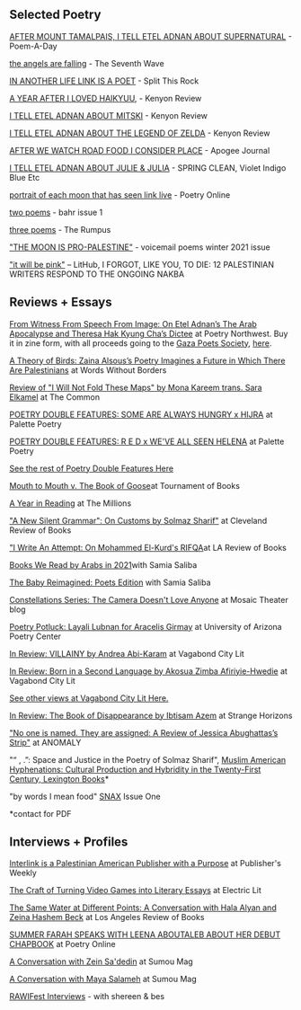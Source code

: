 ## Selected Poetry
[AFTER MOUNT TAMALPAIS, I TELL ETEL ADNAN ABOUT SUPERNATURAL](https://poets.org/poem/after-mount-tamalpais-i-tell-etel-adnan-about-supernatural) - Poem-A-Day

[the angels are falling](https://theseventhwave.org/publication/on-endings/summer-farah/) - The Seventh Wave

[IN ANOTHER LIFE LINK IS A POET](https://www.splitthisrock.org/poetry-database/poem/in-another-life-link-is-a-poet) - Split This Rock

[A YEAR AFTER I LOVED HAIKYUU,](https://kenyonreview.org/piece/a-year-after-i-first-loved-haikyuu/) - Kenyon Review

[I TELL ETEL ADNAN ABOUT MITSKI](https://kenyonreview.org/piece/i-tell-etel-adnan-about-mitski/) - Kenyon Review

[I TELL ETEL ADNAN ABOUT THE LEGEND OF ZELDA](https://kenyonreview.org/piece/i-tell-etel-adnan-about-the-legend-of-zelda/) - Kenyon Review

[AFTER WE WATCH ROAD FOOD I CONSIDER PLACE](https://apogeejournal.org/2024/03/22/summerfarah/) - Apogee Journal 

[I TELL ETEL ADNAN ABOUT JULIE & JULIA](https://ko-fi.com/s/7a7103cf06) - SPRING CLEAN, Violet Indigo Blue Etc

[portrait of each moon that has seen link live](https://www.poetry.onl/read/sum-fa) - Poetry Online 

[two poems](https://bahrmagazine.com/two-poems-summer-farah/) - bahr issue 1

[three poems](https://therumpus.net/2021/07/we-are-more-three-poems-by-summer-farah/) - The Rumpus  

["THE MOON IS PRO-PALESTINE"](https://voicemailpoems.org/2021/02/02/the-moon-is-pro-palestine/) - voicemail poems winter 2021 issue

["it will be pink"](https://lithub.com/poets-respond-to-the-anniversary-of-nakba/) – LitHub, I FORGOT, LIKE YOU, TO DIE: 12 PALESTINIAN WRITERS RESPOND TO THE ONGOING NAKBA

## Reviews + Essays
[From Witness From Speech From Image: On Etel Adnan’s The Arab Apocalypse and Theresa Hak Kyung Cha’s Dictee](https://www.poetrynw.org/from-witness-from-speech-from-image/) at Poetry Northwest. Buy it in zine form, with all proceeds going to the [Gaza Poets Society](https://givebutter.com/NCBSOF), [here](https://open-books-a-poem-emporium.myshopify.com/products/farah-summer-from-witness-from-speech-from-image-the-ara-apocalypse-dictee-zine?_pos=4&_sid=fa08d7aad&_ss=r).

[A Theory of Birds: Zaina Alsous’s Poetry Imagines a Future in Which There Are Palestinians](https://wordswithoutborders.org/book-reviews/a-theory-of-birds-zaina-alsous-poetry-takes-on-mythologies-in-palestine-summer-farah/) at Words Without Borders

[Review of "I Will Not Fold These Maps" by Mona Kareem trans. Sara Elkamel](https://www.thecommononline.org/review-of-i-will-not-fold-these-maps/) at The Common

[POETRY DOUBLE FEATURES: SOME ARE ALWAYS HUNGRY x HIJRA](https://www.palettepoetry.com/2023/04/25/poetry-double-features-2/) at Palette Poetry 

[POETRY DOUBLE FEATURES: R E D x WE'VE ALL SEEN HELENA](https://www.palettepoetry.com/2023/03/23/poetry-double-features-1/) at Palette Poetry 

[See the rest of Poetry Double Features Here](https://www.palettepoetry.com/columns/poetry-double-features/#:~:text=In%20Poetry%20Double%20Features%2C%20poet,collections%20that%20complement%20each%20other.)

[Mouth to Mouth v. The Book of Goose](https://www.tournamentofbooks.com/2023/mouth-to-mouth-v-the-book-of-goose)at Tournament of Books

[A Year in Reading](https://themillions.com/2022/12/a-year-in-reading-summer-farah.html) at The Millions 

["A New Silent Grammar": On Customs by Solmaz Sharif"](https://www.clereviewofbooks.com/home/solmaz-sharif-customs-review) at Cleveland Review of Books

["I Write An Attempt: On Mohammed El-Kurd's RIFQA](https://lareviewofbooks.org/article/i-write-an-attempt-on-mohammed-el-kurds-rifqa/)at LA Review of Books

[Books We Read by Arabs in 2021](https://summabis.medium.com/books-we-read-by-arabs-in-2021-bc9db1dc837)with Samia Saliba

[The Baby Reimagined: Poets Edition](https://summabis.medium.com/the-baby-re-imagined-poets-edition-81760f544b7f) with Samia Saliba 

[Constellations Series: The Camera Doesn't Love Anyone](https://mosaictheater.org/blog/constellations-series-camera) at Mosaic Theater blog 

[Poetry Potluck: Layali Lubnan for Aracelis Girmay](https://poetry.arizona.edu/blog/poetry-potluck-9-layali-lubnan-aracelis-girmay) at University of Arizona Poetry Center

[In Review: VILLAINY by Andrea Abi-Karam](https://vagabondcitylit.com/2021/09/20/in-review-villainy-by-andrea-abi-karam/) at Vagabond City Lit

[In Review: Born in a Second Language by Akosua Zimba Afiriyie-Hwedie](https://vagabondcitylit.com/2021/07/19/in-review-born-in-a-second-language-by-akosua-zimba-afiriyie-hwedie/) at Vagabond City Lit

[See other views at Vagabond City Lit Here.](https://vagabondcitylit.com/?s=summer+farah)

[In Review: The Book of Disappearance by Ibtisam Azem](http://strangehorizons.com/non-fiction/reviews/the-book-of-disappearance-by-ibtisam-azem-translated-by-sinan-antoon/) at Strange Horizons

["No one is named. They are assigned: A Review of Jessica Abughattas’s Strip"](https://medium.com/anomalyblog/no-one-is-named-they-are-assigned-a-review-of-jessica-abughattas-strip-855a6016e12b) at ANOMALY

"“ , .”: Space and Justice in the Poetry of Solmaz Sharif", [Muslim American Hyphenations: Cultural Production and Hybridity in the Twenty-First Century, Lexington Books](https://rowman.com/ISBN/9781793641298/Muslim-American-Hyphenations-Cultural-Production-and-Hybridity-in-the-Twenty-first-Century)* 

"by words I mean food" [SNAX](https://snaxreport.com/) Issue One

*contact for PDF

## Interviews + Profiles
[Interlink is a Palestinian American Publisher with a Purpose](https://www.publishersweekly.com/pw/by-topic/international/sharjah-book-fair/article/96157-a-palestinian-american-publisher-with-purpose.html) at Publisher's Weekly

[The Craft of Turning Video Games into Literary Essays](https://electricliterature.com/critical-hits-writers-playing-video-games-book-anthology-interview-j-robert-lennon-and-carmen-maria-machado/) at Electric Lit 

[The Same Water at Different Points: A Conversation with Hala Alyan and Zeina Hashem Beck](https://lareviewofbooks.org/article/the-same-water-at-different-points-a-conversation-with-hala-alyan-and-zeina-hashem-beck/) at Los Angeles Review of Books 

[SUMMER FARAH SPEAKS WITH LEENA ABOUTALEB ABOUT HER DEBUT CHAPBOOK](https://www.poetry.onl/read/summer-leena) at Poetry Online

[A Conversation with Zein Sa'dedin](https://www.sumoumag.com/read/what-does-a-country-mean-a-conversation-with-zein-sadedin) at Sumou Mag

[A Conversation with Maya Salameh](https://www.sumoumag.com/read/i-really-enjoy-writing-as-testaments-to-places-a-conversation-with-maya-salameh) at Sumou Mag

[RAWIFest Interviews](https://soundcloud.com/radiusarabamericanwriters/sets/rawifest-2021) - with shereen & bes

